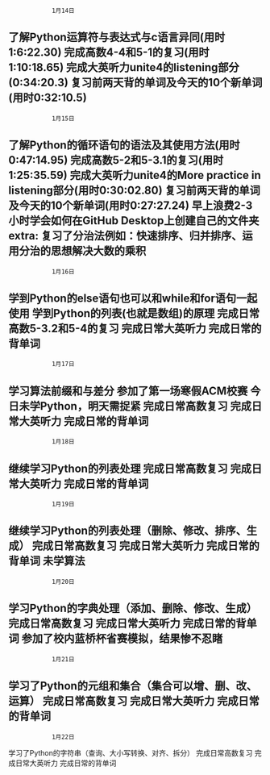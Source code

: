                 1月14日
了解Python运算符与表达式与c语言异同(用时1:6:22.30)
完成高数4-4和5-1的复习(用时1:10:18.65)
完成大英听力unite4的listening部分(0:34:20.3)
复习前两天背的单词及今天的10个新单词(用时0:32:10.5)
--------------------------------------------------------------------------------------
                1月15日
了解Python的循环语句的语法及其使用方法(用时0:47:14.95)
完成高数5-2和5-3.1的复习(用时1:25:35.59)
完成大英听力unite4的More practice in listening部分(用时0:30:02.80)
复习前两天背的单词及今天的10个新单词(用时0:27:27.24)
早上浪费2-3小时学会如何在GitHub Desktop上创建自己的文件夹
extra:
复习了分治法例如：快速排序、归并排序、运用分治的思想解决大数的乘积
--------------------------------------------------------------------------------------
                1月16日
学到Python的else语句也可以和while和for语句一起使用
学到Python的列表(也就是数组)的原理
完成日常高数5-3.2和5-4的复习
完成日常大英听力
完成日常的背单词
--------------------------------------------------------------------------------------
                1月17日
学习算法前缀和与差分
参加了第一场寒假ACM校赛
今日未学Python，明天需捉紧
完成日常高数复习
完成日常大英听力
完成日常的背单词
--------------------------------------------------------------------------------------
                1月18日
继续学习Python的列表处理
完成日常高数复习
完成日常大英听力
完成日常的背单词
--------------------------------------------------------------------------------------
                1月19日
继续学习Python的列表处理（删除、修改、排序、生成）
完成日常高数复习
完成日常大英听力
完成日常的背单词
未学算法
--------------------------------------------------------------------------------------
                1月20日
学习Python的字典处理（添加、删除、修改、生成）
完成日常高数复习
完成日常大英听力
完成日常的背单词
参加了校内蓝桥杯省赛模拟，结果惨不忍睹
--------------------------------------------------------------------------------------
                1月21日
学习了Python的元组和集合（集合可以增、删、改、运算）
完成日常高数复习
完成日常大英听力
完成日常的背单词
--------------------------------------------------------------------------------------
                1月22日
学习了Python的字符串（查询、大小写转换、对齐、拆分）
完成日常高数复习
完成日常大英听力
完成日常的背单词